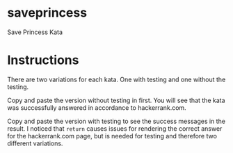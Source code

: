 # saveprincess
Save Princess Kata

# Instructions
There are two variations for each kata. One with testing and one without the testing.

Copy and paste the version without testing in first. You will see that the kata was successfully answered in accordance to hackerrank.com.

Copy and paste the version with testing to see the success messages in the result. I noticed that `return` causes issues for rendering the correct answer for the hackerrank.com page, but is needed for testing and therefore two different variations.
